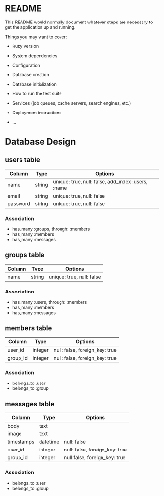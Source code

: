 # README

This README would normally document whatever steps are necessary to get the
application up and running.

Things you may want to cover:

* Ruby version

* System dependencies

* Configuration

* Database creation

* Database initialization

* How to run the test suite

* Services (job queues, cache servers, search engines, etc.)

* Deployment instructions

* ...


# Database Design

## users table

|Column|Type|Options|
|------|----|-------|
|name|string|unique: true, null: false, add_index :users, :name|
|email|string|unique: true, null: false|
|password|string|unique: true, null: false|

### Association
- has_many :groups, through: :members
- has_many :members
- has_many :messages

## groups table
|Column|Type|Options|
|------|----|-------|
|name|string|unique: true, null: false|

### Association
- has_many :users, through: :members
- has_many :members
- has_many :messages

## members table
|Column|Type|Options|
|------|----|-------|
|user_id|integer|null: false, foreign_key: true|
|group_id|integer|null: false, foreign_key: true|

### Association
- belongs_to :user
- belongs_to :group

## messages table
|Column|Type|Options|
|------|----|-------|
|body|text||
|image|text||
|timestamps|datetime|null: false|
|user_id|integer|null: false, foreign_key: true|
|group_id|integer|null:false, foreign_key: true|

### Association
- belongs_to :user
- belongs_to :group



